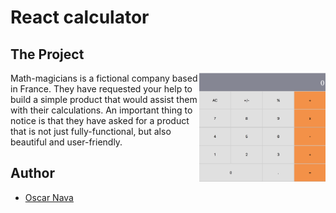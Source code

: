 # React calculator

## The Project
<img src="docs/calculator.png" width="40%" align="right">
Math-magicians is a fictional company based in France. They have requested your help to build a simple product that would assist them with their calculations. An important thing to notice is that they have asked for a product that is not just fully-functional, but also beautiful and user-friendly.


## Author

- [Oscar Nava](https://github.com/oscarnava)

<!-- ## [Live preview]() -->
